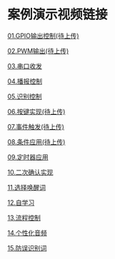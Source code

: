 # 案例演示视频链接

[01.GPIO输出控制(待上传)]()

[02.PWM输出(待上传)]()

[03.串口收发](https://www.bilibili.com/video/BV1rd4y1A7gj?share_source=copy_web)

[04.播报控制](https://www.bilibili.com/video/BV1ra411G7E9?share_source=copy_web)

[05.识别控制](https://www.bilibili.com/video/BV1We4y1Z7GY?share_source=copy_web)

[06.按键实现(待上传)]()

[07.事件触发(待上传)]()

[08.条件应用(待上传)]()

[09.定时器应用](https://www.bilibili.com/video/BV17a411R7T1?share_source=copy_web)

[10.二次确认实现](https://www.bilibili.com/video/BV1NT411F7ND?share_source=copy_web)

[11.选择唤醒词](https://www.bilibili.com/video/BV1tT411F7fH?share_source=copy_web)

[12.自学习](https://www.bilibili.com/video/BV1pB4y147tn?share_source=copy_web)

[13.流程控制](https://www.bilibili.com/video/BV11a41197zq?share_source=copy_web)

[14.个性化音频](https://www.bilibili.com/video/BV1YU4y167mV?share_source=copy_web)

[15.防误识别词](https://www.bilibili.com/video/BV1fB4y137ha?share_source=copy_web)
